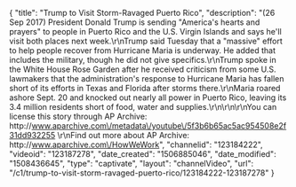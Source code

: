 {
    "title": "Trump to Visit Storm-Ravaged Puerto Rico",
    "description": "(26 Sep 2017) President Donald Trump is sending \"America's hearts and prayers\" to people in Puerto Rico and the U.S. Virgin Islands and says he'll visit both places next week.\r\nTrump said Tuesday that a \"massive\" effort to help people recover from Hurricane Maria is underway. He added that includes the military, though he did not give specifics.\r\nTrump spoke in the White House Rose Garden after he received criticism from some U.S. lawmakers that the administration's response to Hurricane Maria has fallen short of its efforts in Texas and Florida after storms there.\r\nMaria roared ashore Sept. 20 and knocked out nearly all power in Puerto Rico, leaving its 3.4 million residents short of food, water and supplies.\r\n\r\n\r\nYou can license this story through AP Archive: http:\/\/www.aparchive.com\/metadata\/youtube\/5f3b6b65ac5ac954508e2f31dd932255 \r\nFind out more about AP Archive: http:\/\/www.aparchive.com\/HowWeWork",
    "channelid": "123184222",
    "videoid": "123187278",
    "date_created": "1506885046",
    "date_modified": "1508436645",
    "type": "captivate",
    "layout": "channelVideo",
    "url": "\/c1\/trump-to-visit-storm-ravaged-puerto-rico\/123184222-123187278"
}